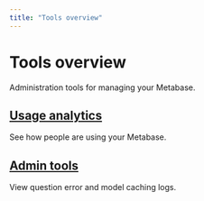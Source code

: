 ```yaml
---
title: "Tools overview"
---
```


# Tools overview

Administration tools for managing your Metabase.

## [Usage analytics](./usage-analytics.md)

See how people are using your Metabase.

## [Admin tools](./tools.md)

View question error and model caching logs.

